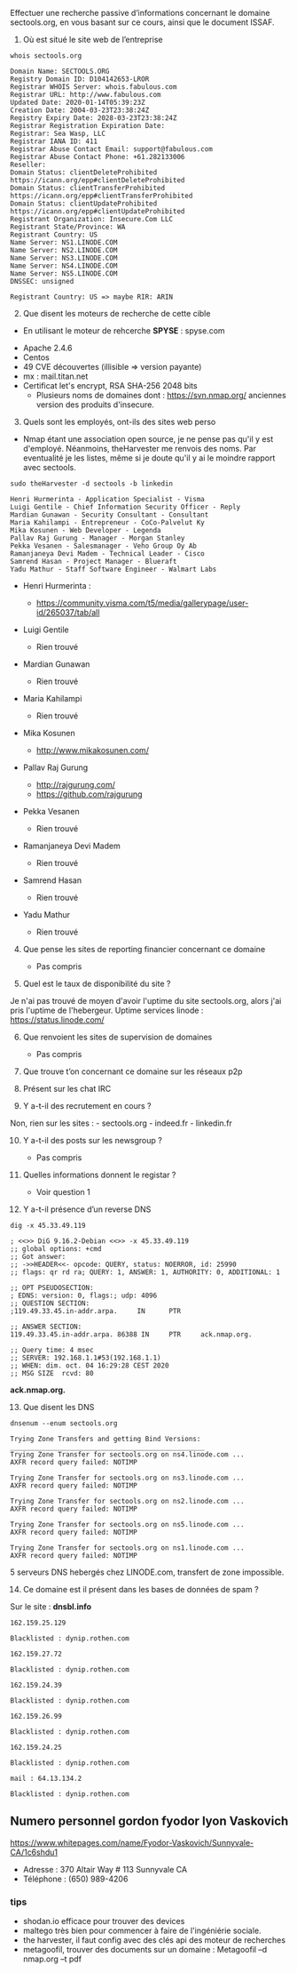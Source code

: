 Effectuer une recherche passive d’informations concernant le domaine sectools.org, en vous basant sur ce cours, ainsi que le document ISSAF.

1) Où est situé le site web de l’entreprise

```
whois sectools.org
```
```
Domain Name: SECTOOLS.ORG
Registry Domain ID: D104142653-LROR
Registrar WHOIS Server: whois.fabulous.com
Registrar URL: http://www.fabulous.com
Updated Date: 2020-01-14T05:39:23Z
Creation Date: 2004-03-23T23:38:24Z
Registry Expiry Date: 2028-03-23T23:38:24Z
Registrar Registration Expiration Date:
Registrar: Sea Wasp, LLC
Registrar IANA ID: 411
Registrar Abuse Contact Email: support@fabulous.com
Registrar Abuse Contact Phone: +61.282133006
Reseller:
Domain Status: clientDeleteProhibited https://icann.org/epp#clientDeleteProhibited
Domain Status: clientTransferProhibited https://icann.org/epp#clientTransferProhibited
Domain Status: clientUpdateProhibited https://icann.org/epp#clientUpdateProhibited
Registrant Organization: Insecure.Com LLC
Registrant State/Province: WA
Registrant Country: US
Name Server: NS1.LINODE.COM
Name Server: NS2.LINODE.COM
Name Server: NS3.LINODE.COM
Name Server: NS4.LINODE.COM
Name Server: NS5.LINODE.COM
DNSSEC: unsigned

Registrant Country: US => maybe RIR: ARIN
```

2) Que disent les moteurs de recherche de cette cible

* En utilisant le moteur de rehcerche __SPYSE__ : spyse.com
- Apache 2.4.6
- Centos
- 49 CVE découvertes (illisible => version payante)
- mx : mail.titan.net
- Certificat let's encrypt, RSA SHA-256 2048 bits
    - Plusieurs noms de domaines dont : https://svn.nmap.org/ anciennes version des produits d'insecure.


3) Quels sont les employés, ont-ils des sites web perso

* Nmap étant une association open source, je ne pense pas qu'il y est d'employé.
Néanmoins, theHarvester me renvois des noms. Par eventualité je les listes, même si je doute qu'il y ai le moindre rapport avec sectools.

```
sudo theHarvester -d sectools -b linkedin 
```
```
Henri Hurmerinta - Application Specialist - Visma
Luigi Gentile - Chief Information Security Officer - Reply
Mardian Gunawan - Security Consultant - Consultant
Maria Kahilampi - Entrepreneur - CoCo-Palvelut Ky
Mika Kosunen - Web Developer - Legenda
Pallav Raj Gurung - Manager - Morgan Stanley
Pekka Vesanen - Salesmanager - Veho Group Oy Ab
Ramanjaneya Devi Madem - Technical Leader - Cisco
Samrend Hasan - Project Manager - Blueraft
Yadu Mathur - Staff Software Engineer - Walmart Labs
```

* Henri Hurmerinta : 
    - https://community.visma.com/t5/media/gallerypage/user-id/265037/tab/all

* Luigi Gentile
    - Rien trouvé

* Mardian Gunawan
    - Rien trouvé

* Maria Kahilampi
    - Rien trouvé

* Mika Kosunen
    - http://www.mikakosunen.com/

* Pallav Raj Gurung
    - http://rajgurung.com/
    - https://github.com/rajgurung

* Pekka Vesanen
    - Rien trouvé

* Ramanjaneya Devi Madem
    - Rien trouvé

* Samrend Hasan
    - Rien trouvé

* Yadu Mathur
    - Rien trouvé

4) Que pense les sites de reporting financier concernant ce domaine
    - Pas compris

5) Quel est le taux de disponibilité du site ? 

Je n'ai pas trouvé de moyen d'avoir l'uptime du site sectools.org, alors j'ai pris l'uptime de l'hebergeur.
Uptime services linode : https://status.linode.com/

6) Que renvoient les sites de supervision de domaines 
    - Pas compris

7) Que trouve t’on concernant ce domaine sur les réseaux p2p

8) Présent sur les chat IRC

9) Y a-t-il des recrutement en cours ?

Non, rien sur les sites : 
    - sectools.org
    - indeed.fr
    - linkedin.fr

10) Y a-t-il des posts sur les newsgroup ?
    - Pas compris

11) Quelles informations donnent le registar ?
    - Voir question 1

12) Y a-t-il présence d’un reverse DNS

```
dig -x 45.33.49.119
```
```
; <<>> DiG 9.16.2-Debian <<>> -x 45.33.49.119
;; global options: +cmd
;; Got answer:
;; ->>HEADER<<- opcode: QUERY, status: NOERROR, id: 25990
;; flags: qr rd ra; QUERY: 1, ANSWER: 1, AUTHORITY: 0, ADDITIONAL: 1

;; OPT PSEUDOSECTION:
; EDNS: version: 0, flags:; udp: 4096
;; QUESTION SECTION:
;119.49.33.45.in-addr.arpa.     IN      PTR

;; ANSWER SECTION:
119.49.33.45.in-addr.arpa. 86388 IN     PTR     ack.nmap.org.

;; Query time: 4 msec
;; SERVER: 192.168.1.1#53(192.168.1.1)
;; WHEN: dim. oct. 04 16:29:28 CEST 2020
;; MSG SIZE  rcvd: 80
```

__ack.nmap.org.__


13) Que disent les DNS

```
dnsenum --enum sectools.org
```
```
Trying Zone Transfers and getting Bind Versions:                                                                                                                               
_________________________________________________                                                                                                                               
Trying Zone Transfer for sectools.org on ns4.linode.com ...                                                                                                                    
AXFR record query failed: NOTIMP                                                                                                                                               

Trying Zone Transfer for sectools.org on ns3.linode.com ... 
AXFR record query failed: NOTIMP

Trying Zone Transfer for sectools.org on ns2.linode.com ... 
AXFR record query failed: NOTIMP

Trying Zone Transfer for sectools.org on ns5.linode.com ... 
AXFR record query failed: NOTIMP

Trying Zone Transfer for sectools.org on ns1.linode.com ... 
AXFR record query failed: NOTIMP
```

5 serveurs DNS hebergés chez LINODE.com, transfert de zone impossible.


14) Ce domaine est il présent dans les bases de données de spam ?

Sur le site : __dnsbl.info__
```
162.159.25.129

Blacklisted : dynip.rothen.com
```
```
162.159.27.72

Blacklisted : dynip.rothen.com
```
```
162.159.24.39

Blacklisted : dynip.rothen.com
```
```
162.159.26.99

Blacklisted : dynip.rothen.com
```
```
162.159.24.25

Blacklisted : dynip.rothen.com
```

```
mail : 64.13.134.2

Blacklisted : dynip.rothen.com
```

## Numero personnel gordon fyodor lyon Vaskovich

https://www.whitepages.com/name/Fyodor-Vaskovich/Sunnyvale-CA/1c6shdu1

* Adresse : 370 Altair Way # 113 Sunnyvale CA
* Téléphone : (650) 989-4206


### tips

- shodan.io efficace pour trouver des devices
- maltego très bien pour commencer à faire de l'ingéniérie sociale.
- the harvester, il faut config avec des clés api des moteur de recherches
- metagoofil, trouver des documents sur un domaine : Metagoofil –d nmap.org –t pdf
